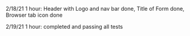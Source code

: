 2/18/21
1 hour: Header with Logo and nav bar done, Title of Form done, Browser tab icon done

2/19/21
1 hour: completed and passing all tests